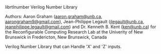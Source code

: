 librtlnumber Verilog Number Library

Authors: Aaron Graham (aaron.graham@unb.ca, aarongraham9@gmail.com),
         Jean-Philippe Legault (jlegault@unb.ca, jeanphilippe.legault@gmail.com) and
         Dr. Kenneth B. Kent (ken@unb.ca)
          for the Reconfigurable Computing Research Lab at the
          Univerity of New Brunswick in Fredericton, New Brunswick, Canada

Verilog Number Library that can Handle 'X' and 'Z' inputs.
